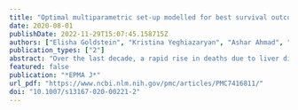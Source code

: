 ```yaml
---
title: "Optimal multiparametric set-up modelled for best survival outcomes in palliative treatment of liver malignancies: unsupervised machine learning and 3 PM recommendations"
date: 2020-08-01
publishDate: 2022-11-29T15:07:45.158715Z
authors: ["Elisha Goldstein", "Kristina Yeghiazaryan", "Ashar Ahmad", "Frank A. Giordano", "Holger Fröhlich", "Olga Golubnitschaja"]
publication_types: ["2"]
abstract: "Over the last decade, a rapid rise in deaths due to liver disease has been observed especially amongst young people. Nowadays liver disease accounts for approximately 2 million deaths per year worldwide: 1 million due to complications of cirrhosis and 1 million due to viral hepatitis and hepatocellular carcinoma. Besides primary liver malignancies, almost all solid tumours are capable to spread metastases to the liver, in particular, gastrointestinal cancers, breast and genitourinary cancers, lung cancer, melanomas and sarcomas. A big portion of liver malignancies undergo palliative care. To this end, the paradigm of the palliative care in the liver cancer management is evolving from “just end of the life” care to careful evaluation of all aspects relevant for the survivorship. In the presented study, an evidence-based approach has been taken to target molecular pathways and subcellular components for modelling most optimal conditions with the longest survival rates for patients diagnosed with advanced liver malignancies who underwent palliative treatments. We developed an unsupervised machine learning (UML) approach to robustly identify patient subgroups based on estimated survival curves for each individual patient and each individual potential biomarker. UML using consensus hierarchical clustering of biomarker derived risk profiles resulted into 3 stable patient subgroups. There were no significant differences in age, gender, therapy, diagnosis or comorbidities across clusters. Survival times across clusters differed significantly. Furthermore, several of the biomarkers demonstrated highly significant pairwise differences between clusters after correction for multiple testing, namely, “comet assay” patterns of classes I, III, IV and expression rates of calgranulin A (S100), SOD2 and profilin—all measured ex vivo in circulating leucocytes. Considering worst, intermediate and best survival curves with regard to identified clusters and corresponding patterns of parameters measured, clear differences were found for “comet assay” and S100 expression patterns. In conclusion, multi-faceted cancer control within the palliative care of liver malignancies is crucial for improved disease outcomes including individualised patient profiling, predictive models and implementation of corresponding cost-effective risks mitigating measures detailed in the paper. The “proof-of-principle” model is presented."
featured: false
publication: "*EPMA J*"
url_pdf: "https://www.ncbi.nlm.nih.gov/pmc/articles/PMC7416811/"
doi: "10.1007/s13167-020-00221-2"
---
```


